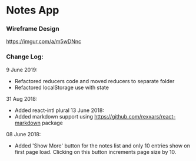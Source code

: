 # Notes App

### Wireframe Design

https://imgur.com/a/m5wDNnc

### Change Log:

9 June 2019:

- Refactored reducers code and moved reducers to separate folder
- Refactored localStorage use with state

31 Aug 2018:

- Added react-intl plural
  13 June 2018:
- Added markdown support using https://github.com/rexxars/react-markdown package

08 June 2018:

- Added 'Show More' button for the notes list and only 10 entries show on first page load. Clicking on this button increments page size by 10.
